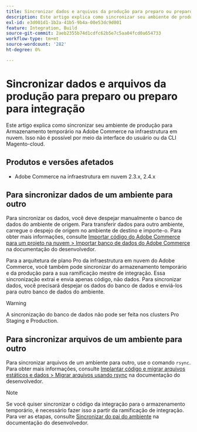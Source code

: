 ```yaml
---
title: Sincronizar dados e arquivos da produção para preparo ou preparo para integração
description: Este artigo explica como sincronizar seu ambiente de produção para Armazenamento temporário na Adobe Commerce na infraestrutura em nuvem. Isso não é possível.
exl-id: e3d001d1-1b2a-41b5-9b4a-00e53dc9d001
feature: Integration, Build
source-git-commit: 2aeb2355b74d1cdfc62b5e7c5aa04fcd0a654733
workflow-type: tm+mt
source-wordcount: '282'
ht-degree: 0%

---
```


# Sincronizar dados e arquivos da produção para preparo ou preparo para integração

Este artigo explica como sincronizar seu ambiente de produção para Armazenamento temporário na Adobe Commerce na infraestrutura em nuvem. Isso não é possível por meio da interface do usuário ou da CLI Magento-cloud.

## Produtos e versões afetados

* Adobe Commerce na infraestrutura em nuvem 2.3.x, 2.4.x

## Para sincronizar dados de um ambiente para outro

Para sincronizar os dados, você deve despejar manualmente o banco de dados do ambiente de origem. Para transferir dados para outro ambiente, carregue o despejo de origem no ambiente de destino e importe-o. Para obter mais informações, consulte [Importar código do Adobe Commerce para um projeto na nuvem > Importar banco de dados do Adobe Commerce](https://experienceleague.adobe.com/en/docs/commerce-cloud-service/user-guide/develop/deploy/staging-production) na documentação do desenvolvedor.

Para a arquitetura de plano Pro da infraestrutura em nuvem do Adobe Commerce, você também pode sincronizar do armazenamento temporário e da produção para a sua ramificação mestre de integração. Essa sincronização extrai e envia apenas código, não dados. Para sincronizar dados, você precisará despejar os dados do banco de dados e enviá-los para outro banco de dados do ambiente.

>[!WARNING]
>
>A sincronização do banco de dados não pode ser feita nos clusters Pro Staging e Production.

## Para sincronizar arquivos de um ambiente para outro

Para sincronizar arquivos de um ambiente para outro, use o comando `rsync`. Para obter mais informações, consulte [Implantar código e migrar arquivos estáticos e dados > Migrar arquivos usando rsync](https://experienceleague.adobe.com/en/docs/commerce-cloud-service/user-guide/develop/deploy/staging-production#migrate-files-using-rsync) na documentação do desenvolvedor.

>[!NOTE]
>
>Se você quiser sincronizar o código da integração para o armazenamento temporário, é necessário fazer isso a partir da ramificação de integração. Para ver as etapas, consulte [Sincronizar do pai do ambiente](/docs/commerce-cloud-service/user-guide/project/console-branches.html#sync-an-environment) na documentação do desenvolvedor.

